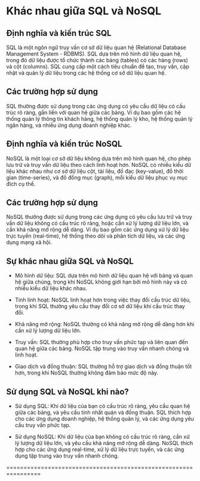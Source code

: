# Khác nhau giữa SQL và NoSQL

## Định nghĩa và kiến trúc SQL
SQL là một ngôn ngữ truy vấn cơ sở dữ liệu quan hệ (Relational Database Management System - RDBMS). 
SQL dựa trên mô hình dữ liệu quan hệ, trong đó dữ liệu được tổ chức thành các bảng (tables) có các hàng (rows) và cột (columns).
SQL cung cấp một cách tiêu chuẩn để tạo, truy vấn, cập nhật và quản lý dữ liệu trong các hệ thống cơ sở dữ liệu quan hệ.
## Các trường hợp sử dụng
SQL thường được sử dụng trong các ứng dụng có yêu cầu dữ liệu có cấu trúc rõ ràng, gắn liền với quan hệ giữa các bảng.
Ví dụ bao gồm các hệ thống quản lý thông tin khách hàng, hệ thống quản lý kho, hệ thống quản lý ngân hàng, và nhiều ứng dụng doanh nghiệp khác.

## Định nghĩa và kiến trúc NoSQL
NoSQL là một loại cơ sở dữ liệu không dựa trên mô hình quan hệ, cho phép lưu trữ và truy vấn dữ liệu theo cách linh hoạt hơn.
NoSQL có nhiều kiểu dữ liệu khác nhau như cơ sở dữ liệu cột, tài liệu, đồ đạc (key-value), đồ thời gian (time-series), và đồ đồng mục (graph), mỗi kiểu dữ liệu phục vụ mục đích cụ thể.

## Các trường hợp sử dụng
NoSQL thường được sử dụng trong các ứng dụng có yêu cầu lưu trữ và truy vấn dữ liệu không có cấu trúc rõ ràng, hoặc cần xử lý lượng dữ liệu lớn, và cần khả năng mở rộng dễ dàng.
Ví dụ bao gồm các ứng dụng xử lý dữ liệu trực tuyến (real-time), hệ thống theo dõi và phân tích dữ liệu, và các ứng dụng mạng xã hội.

## Sự khác nhau giữa SQL và NoSQL
- Mô hình dữ liệu: SQL dựa trên mô hình dữ liệu quan hệ với bảng và quan hệ giữa chúng, trong khi NoSQL không giới hạn bởi mô hình này và có nhiều kiểu dữ liệu khác nhau.

- Tính linh hoạt: NoSQL linh hoạt hơn trong việc thay đổi cấu trúc dữ liệu, trong khi SQL thường yêu cầu thay đổi cơ sở dữ liệu khi cấu trúc thay đổi.

- Khả năng mở rộng: NoSQL thường có khả năng mở rộng dễ dàng hơn khi cần xử lý lượng dữ liệu lớn.

- Truy vấn: SQL thường phù hợp cho truy vấn phức tạp và liên quan đến quan hệ giữa các bảng. NoSQL tập trung vào truy vấn nhanh chóng và linh hoạt.

- Giao dịch và đồng thuận: SQL thường hỗ trợ giao dịch và đồng thuận tốt hơn, trong khi NoSQL thường không đảm bảo mức độ này.

## Sử dụng SQL và NoSQL khi nào?
- Sử dụng SQL: Khi dữ liệu của bạn có cấu trúc rõ ràng, yêu cầu quan hệ giữa các bảng, và yêu cầu tính nhất quán và đồng thuận. SQL thích hợp cho các ứng dụng doanh nghiệp, hệ thống quản lý, và các ứng dụng yêu cầu truy vấn phức tạp.

- Sử dụng NoSQL: Khi dữ liệu của bạn không có cấu trúc rõ ràng, cần xử lý lượng dữ liệu lớn, và yêu cầu khả năng mở rộng dễ dàng. NoSQL thích hợp cho các ứng dụng real-time, xử lý dữ liệu trực tuyến, và các ứng dụng tập trung vào truy vấn nhanh chóng.




================================================================
